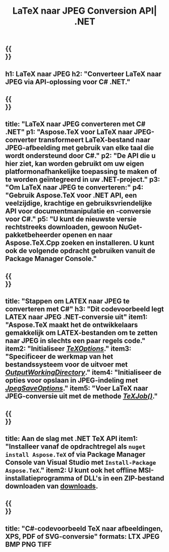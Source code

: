 ﻿---
translation: true
template: /_templates/_conversion-child-net.md
title: LaTeX naar JPEG Conversion API| .NET
description: LaTeX naar JPEG-conversiefunctionaliteit. Integreer deze on-premise .NET-bibliotheek in uw project of gebruik platformonafhankelijke applicaties om LaTeX naar JPEG te converteren.
keywords: latex naar jpeg api-net, latex2jpeg integratie c#
url: /net/conversion/latex-to-jpeg/
family: tex
platformtag: net
feature: conversion
informat: LATEX
outformat: JPEG
otherformats: BMP PNG TIFF PDF SVG XPS
---


{{<section banner>}}
---
h1: LaTeX naar JPEG
h2: "Converteer LaTeX naar JPEG via API-oplossing voor C# .NET."
---

{{<section overview>}}
---
title: "LaTeX naar JPEG converteren met C# .NET"
p1: "Aspose.TeX voor LaTeX naar JPEG-converter transformeert LaTeX-bestand naar JPEG-afbeelding met gebruik van elke taal die wordt ondersteund door C#."
p2: "De API die u hier ziet, kan worden gebruikt om uw eigen platformonafhankelijke toepassing te maken of te worden geïntegreerd in uw .NET-project."
p3: "Om LaTeX naar JPEG te converteren:"
p4: "Gebruik Aspose.TeX voor .NET API, een veelzijdige, krachtige en gebruiksvriendelijke API voor documentmanipulatie en -conversie voor C#."
p5: "U kunt de nieuwste versie rechtstreeks downloaden, gewoon NuGet-pakketbeheerder openen en naar Aspose.TeX.Cpp zoeken en installeren. U kunt ook de volgende opdracht gebruiken vanuit de Package Manager Console."
---

{{<section feature1>}}
---
title: "Stappen om LATEX naar JPEG te converteren met C#"
h3: "Dit codevoorbeeld legt LATEX naar JPEG .NET-conversie uit"
item1: "Aspose.TeX maakt het de ontwikkelaars gemakkelijk om LATEX-bestanden om te zetten naar JPEG in slechts een paar regels code."
item2: "Initialiseer [*TeXOptions*](https://reference.aspose.com/tex/net/aspose.tex/texoptions/)."
item3: "Specificeer de werkmap van het bestandssysteem voor de uitvoer met [*OutputWorkingDirectory*](https://reference.aspose.com/tex/net/aspose.tex/texoptions/outputworkingdirectory/)."
item4: "Initialiseer de opties voor opslaan in JPEG-indeling met [*JpegSaveOptions*](https://reference.aspose.com/tex/net/aspose.tex.presentation.image/jpegsaveoptions/)."
item5: "Voer LaTeX naar JPEG-conversie uit met de methode [*TeXJob()*](https://reference.aspose.com/tex/net/aspose.tex/texjob/)."
---

{{<section feature2>}}
---
title: Aan de slag met .NET TeX API
item1: "Installeer vanaf de opdrachtregel als ```nuget install Aspose.TeX``` of via Package Manager Console van Visual Studio met ```Install-Package Aspose.TeX```."
item2: U kunt ook het offline MSI-installatieprogramma of DLL's in een ZIP-bestand downloaden van [downloads](https://releases.aspose.com/tex/net).
---

{{<section widget>}}
---
title: "C#-codevoorbeeld TeX naar afbeeldingen, XPS, PDF of SVG-conversie"
formats: LTX JPEG BMP PNG TIFF
---
